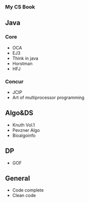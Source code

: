 ### My CS Book

## Java

### Core 
- OCA
- EJ3
- Think in java
- Horstman
- HFJ

### Concur
- JCIP
- Art of multiprocessor programming

## Algo&DS
- Knuth Vol.1
- Pevzner Algo
- Bioalgoinfo

## DP
- GOF

## General
- Code complete
- Clean code 
